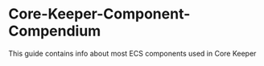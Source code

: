 # Core-Keeper-Component-Compendium
This guide contains info about most ECS components used in Core Keeper
